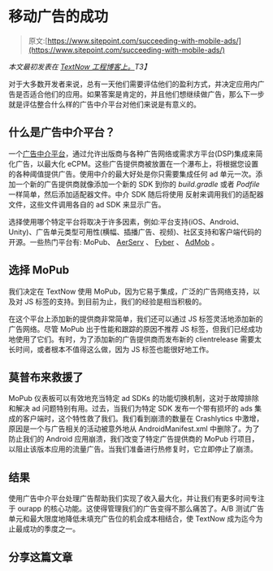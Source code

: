 # 移动广告的成功

> 原文:[https://www.sitepoint.com/succeeding-with-mobile-ads/](https://www.sitepoint.com/succeeding-with-mobile-ads/)

*本文最初发表在 [TextNow 工程博客上。](https://engineering.textnow.com/succeeding-with-mobile-ads-2402e9ce1dec)T3】*

对于大多数开发者来说，总有一天他们需要评估他们的盈利方式，并决定应用内广告是否适合他们的应用。如果答案是肯定的，并且他们想继续做广告，那么下一步就是评估整合什么样的广告中介平台对他们来说是有意义的。

## 什么是广告中介平台？

一个[广告中介平台](https://support.google.com/admob/answer/3063564?hl=en)，通过允许出版商与各种广告网络或<ahref target="_blank">需求方平台(DSP)集成来简化广告，以最大化</ahref> <ahref>eCPM。这些广告提供商被放置在一个瀑布上，将根据您设置的各种阈值提供广告。使用中介的最大好处是你只需要集成任何 ad 单元一次。添加一个新的广告提供商就像添加一个新的 SDK 到你的 *build.gradle* 或者 *Podfile* 一样简单，然后添加适配器文件。中介 SDK 随后将使用</ahref> <ahref>反射来调用我们的适配器文件，这些文件调用各自的 ad SDK 来显示广告。</ahref>

选择使用哪个特定平台将取决于许多因素，例如:平台支持(iOS、Android、Unity)、广告单元类型可用性(横幅、插播广告、视频)、社区支持和客户端代码的开源。一些热门平台有: <ahref target="_blank">MoPub、 [AerServ](https://www.aerserv.com/) 、 [Fyber](https://www.fyber.com/) 、 [AdMob](https://www.google.com/admob/) 。</ahref>

## 选择 MoPub

我们决定在 TextNow 使用 MoPub，因为它易于集成，广泛的广告网络支持，以及对 <ahref>JS 标签的支持。到目前为止，我们的经验是相当积极的。</ahref>

在这个平台上添加新的提供商非常简单，我们还可以通过 JS 标签灵活地添加新的广告网络。尽管 MoPub 出于性能和跟踪的原因不推荐 JS 标签，但我们已经成功地使用了它们。有时，为了添加新的广告提供商而发布新的 clientrelease 需要太长时间，或者根本不值得这么做，因为 JS 标签也能很好地工作。

## 莫普布来救援了

MoPub 仪表板可以有效地充当特定 ad SDKs 的功能切换机制，这对于故障排除和解决 ad 问题特别有用。过去，当我们为特定 SDK 发布一个带有损坏的 ads 集成的客户端时，这个特性救了我们。我们看到崩溃的数量在 <ahref target="_blank">Crashlytics 中激增，原因是一个与广告相关的活动被意外地从 AndroidManifest.xml 中删除了。为了防止我们的 Android 应用崩溃，我们改变了特定广告提供商的 MoPub</ahref> <ahref>行项目，以阻止该版本应用的流量广告。当我们准备进行热修复时，它立即停止了崩溃。</ahref>

## 结果

使用广告中介平台处理广告帮助我们实现了收入最大化，并让我们有更多时间专注于 ourapp 的核心功能。这使得管理我们的广告变得不那么痛苦了。A/B 测试广告单元和最大限度地降低未填充广告位的机会成本相结合，使 TextNow 成为迄今为止最成功的季度之一。

## 分享这篇文章